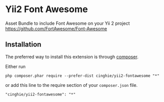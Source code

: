 # Yii2 Font Awesome
Asset Bundle to include Font Awesome on your Yii 2 project
https://github.com/FortAwesome/Font-Awesome

Installation
------------

The preferred way to install this extension is through [composer](http://getcomposer.org/download/).

Either run

```
php composer.phar require --prefer-dist cinghie/yii2-fontawesome "*"
```

or add this line to the require section of your `composer.json` file.

```
"cinghie/yii2-fontawesome": "*"
```
